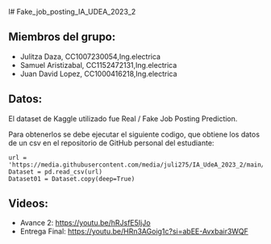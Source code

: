 l# Fake_job_posting_IA_UDEA_2023_2
## Miembros del grupo:
- Julitza Daza, CC1007230054,Ing.electrica
- Samuel Aristizabal, CC1152472131,Ing.electrica
- Juan David Lopez, CC1000416218,Ing.electrica
  
## Datos:
El dataset de Kaggle utilizado fue Real / Fake Job Posting Prediction.

Para obtenerlos se debe ejecutar el siguiente codigo, que obtiene los datos de un csv en el repositorio de GitHub personal del estudiante:

    url = 'https://media.githubusercontent.com/media/juli275/IA_UdeA_2023_2/main/fake_job_postings.csv'
    Dataset = pd.read_csv(url)
    Dataset01 = Dataset.copy(deep=True)

## Videos:
- Avance 2: https://youtu.be/hRJsfE5IjJo
- Entrega Final: https://youtu.be/HRn3AGoig1c?si=abEE-Avxbair3WQF

